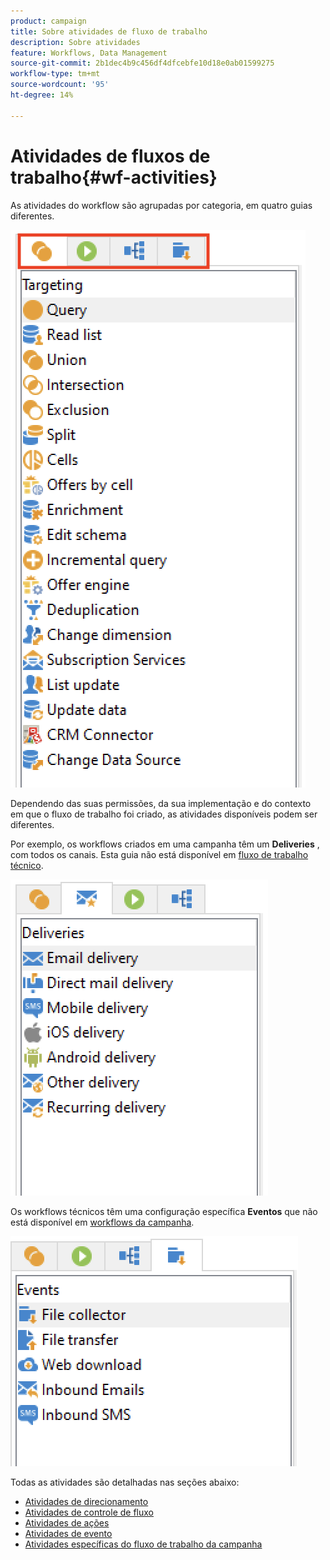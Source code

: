 ```yaml
---
product: campaign
title: Sobre atividades de fluxo de trabalho
description: Sobre atividades
feature: Workflows, Data Management
source-git-commit: 2b1dec4b9c456df4dfcebfe10d18e0ab01599275
workflow-type: tm+mt
source-wordcount: '95'
ht-degree: 14%

---
```


# Atividades de fluxos de trabalho{#wf-activities}

As atividades do workflow são agrupadas por categoria, em quatro guias diferentes.

![](assets/wf-activity-tabs.png)

Dependendo das suas permissões, da sua implementação e do contexto em que o fluxo de trabalho foi criado, as atividades disponíveis podem ser diferentes.

Por exemplo, os workflows criados em uma campanha têm um **Deliveries** , com todos os canais. Esta guia não está disponível em [fluxo de trabalho técnico](technical-workflows.md).

![](assets/campaign-wf-activities.png)

Os workflows técnicos têm uma configuração específica **Eventos** que não está disponível em [workflows da campanha](campaign-workflows.md).

![](assets/tech-wf-activities.png)

Todas as atividades são detalhadas nas seções abaixo:

* [Atividades de direcionamento](targeting-activities.md)
* [Atividades de controle de fluxo](flow-control-activities.md)
* [Atividades de ações](action-activities.md)
* [Atividades de evento](event-activities.md)
* [Atividades específicas do fluxo de trabalho da campanha](../campaigns/marketing-campaign-deliveries.md)
